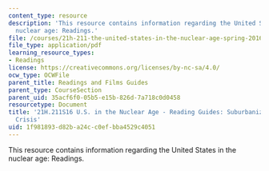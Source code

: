 ```yaml
---
content_type: resource
description: 'This resource contains information regarding the United States in the
  nuclear age: Readings.'
file: /courses/21h-211-the-united-states-in-the-nuclear-age-spring-2016/1f981893d82ba24cc0efbba4529c4051_MIT21H_211S16_Suburbanizat.pdf
file_type: application/pdf
learning_resource_types:
- Readings
license: https://creativecommons.org/licenses/by-nc-sa/4.0/
ocw_type: OCWFile
parent_title: Readings and Films Guides
parent_type: CourseSection
parent_uid: 35acf6f0-05b5-e15b-826d-7a718c0d0458
resourcetype: Document
title: '21H.211S16 U.S. in the Nuclear Age - Reading Guides: Suburbanization and Urban
  Crisis'
uid: 1f981893-d82b-a24c-c0ef-bba4529c4051
---
```

This resource contains information regarding the United States in the nuclear age: Readings.